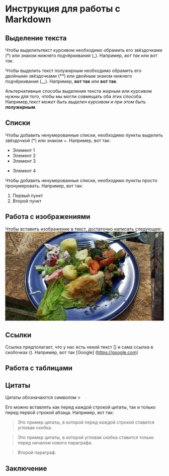 # Инструкция для работы с Markdown

## Выделение текста

Чтобы выделитьтекст курсивом необходимо обрамить его звёздочками (*) или знаком нижнего подчёркивания (_). Например, *вот так* или _вот так_.

Чтобы выделить текст полужирным необходимо обрамить его двойными звёздочками (**) или двойным знаком нижнего подчёркивания (__). Например, **вот так** или __вот так__.

Альтернативные способы выделения текста жирным или курсивом нужны для того, чтобы мы могли совмещать оба этих способа. Например,_текст может быть выделен курсивом и при этом быть **полужирным**_.
## Списки

Чтобы добавить ненумерованные списки, необходимо пункты выделить звёздочкой (*) или знаком +. Например, вот так:
* Элемент 1
* Элемент 2
* Элемент 3
+ Элемент 4

Чтобы добавить ненумерованные списки, необходимо пункты просто пронумеровать. Например, вот так:
1. Первый пункт
2. Второй пункт
## Работа с изображениями

Чтобы вставить изображение в текст, достаточно написать следующее:
![Привет, пора обедать!](food.jpg)

## Ссылки

Ссылка предполагает, что у нас есть некий текст []  и сама ссылка в скобочках (). Например, вот так
[Google] (https://google.com)

## Работа с таблицами

## Цитаты

Цитаты обозначаются символом > 

 Его можно вставлять как перед каждой строкой цитаты, так и только перед первой строкой абзаца. Например, вот так:
 > Это пример цитаты,
 > в которой перед каждой строкой
 > ставится угловая скобка.

 > Это пример цитаты,
 в которой угловая скобка
 ставится только перед началом нового параграфа.
 
 > Второй параграф.

## Заключение
